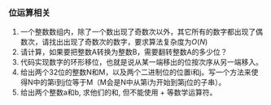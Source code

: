 ### 位运算相关

1. 一个整数数组内，除了一个数出现了奇数次以外，其它所有的数字都出现了偶数次，请找出出现了奇数次的数字，要求算法复杂度为$O(N)$
2. 请计算，如果要把整数A转换为整数B，需要翻转整数A的多少位？
3. 代码实现数字的环形移位，也就是说从某一端移出的位按次序从另一端移入。
4. 给出两个32位的整数N和M，以及两个二进制位的位置i和j。写一个方法来使得N中的第i到j位等于M（M会是N中从第i为开始到第j位的子串）。
5. 给出两个整数a和b, 求他们的和, 但不能使用 + 等数学运算符。